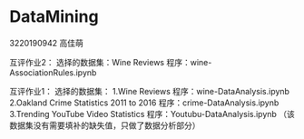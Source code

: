 # DataMining
3220190942 高佳萌

互评作业2：
选择的数据集：Wine Reviews 程序：wine-AssociationRules.ipynb

互评作业1：
选择的数据集：
1.Wine Reviews 程序：wine-DataAnalysis.ipynb
2.Oakland Crime Statistics 2011 to 2016 程序：crime-DataAnalysis.ipynb
3.Trending YouTube Video Statistics 程序：Youtubu-DataAnalysis.ipynb （该数据集没有需要填补的缺失值，只做了数据分析部分）

